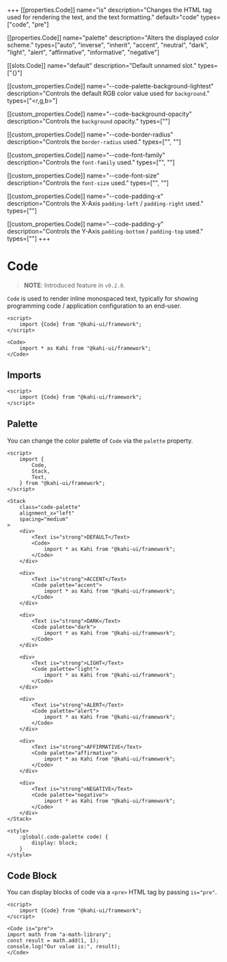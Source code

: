 +++
[[properties.Code]]
name="is"
description="Changes the HTML tag used for rendering the text, and the text formatting."
default="code"
types=["code", "pre"]

[[properties.Code]]
name="palette"
description="Alters the displayed color scheme."
types=["auto", "inverse", "inherit", "accent", "neutral", "dark", "light", "alert", "affirmative", "informative", "negative"]

[[slots.Code]]
name="default"
description="Default unnamed slot."
types=["{}"]

[[custom_properties.Code]]
name="--code-palette-background-lightest"
description="Controls the default RGB color value used for `background`."
types=["<r,g,b>"]

[[custom_properties.Code]]
name="--code-background-opacity"
description="Controls the `background` opacity."
types=["<alpha-value>"]

[[custom_properties.Code]]
name="--code-border-radius"
description="Controls the `border-radius` used."
types=["<length>", "<percentage>"]

[[custom_properties.Code]]
name="--code-font-family"
description="Controls the `font-family` used."
types=["<font-family>", "<generic-name>"]

[[custom_properties.Code]]
name="--code-font-size"
description="Controls the `font-size` used."
types=["<length>", "<percentage>"]

[[custom_properties.Code]]
name="--code-padding-x"
description="Controls the X-Axis `padding-left` / `padding-right` used."
types=["<length>"]

[[custom_properties.Code]]
name="--code-padding-y"
description="Controls the Y-Axis `padding-bottom` / `padding-top` used."
types=["<length>"]
+++

# Code

> **NOTE**: Introduced feature in `v0.2.0`.

`Code` is used to render inline monospaced text, typically for showing programming code / application configuration to an end-user.

```svelte {title="Code Preview" mode="repl"}
<script>
    import {Code} from "@kahi-ui/framework";
</script>

<Code>
    import * as Kahi from "@kahi-ui/framework";
</Code>
```

## Imports

```svelte {title="Code Imports"}
<script>
    import {Code} from "@kahi-ui/framework";
</script>
```

## Palette

You can change the color palette of `Code` via the `palette` property.

```svelte {title="Code Palette" mode="repl"}
<script>
    import {
        Code,
        Stack,
        Text,
    } from "@kahi-ui/framework";
</script>

<Stack
    class="code-palette"
    alignment_x="left"
    spacing="medium"
>
    <div>
        <Text is="strong">DEFAULT</Text>
        <Code>
            import * as Kahi from "@kahi-ui/framework";
        </Code>
    </div>

    <div>
        <Text is="strong">ACCENT</Text>
        <Code palette="accent">
            import * as Kahi from "@kahi-ui/framework";
        </Code>
    </div>

    <div>
        <Text is="strong">DARK</Text>
        <Code palette="dark">
            import * as Kahi from "@kahi-ui/framework";
        </Code>
    </div>

    <div>
        <Text is="strong">LIGHT</Text>
        <Code palette="light">
            import * as Kahi from "@kahi-ui/framework";
        </Code>
    </div>

    <div>
        <Text is="strong">ALERT</Text>
        <Code palette="alert">
            import * as Kahi from "@kahi-ui/framework";
        </Code>
    </div>

    <div>
        <Text is="strong">AFFIRMATIVE</Text>
        <Code palette="affirmative">
            import * as Kahi from "@kahi-ui/framework";
        </Code>
    </div>

    <div>
        <Text is="strong">NEGATIVE</Text>
        <Code palette="negative">
            import * as Kahi from "@kahi-ui/framework";
        </Code>
    </div>
</Stack>

<style>
    :global(.code-palette code) {
        display: block;
    }
</style>
```

## Code Block

You can display blocks of code via a `<pre>` HTML tag by passing `is="pre"`.

<!-- prettier-ignore -->
```svelte {title="Code Block" mode="repl"}
<script>
    import {Code} from "@kahi-ui/framework";
</script>

<Code is="pre">
import math from "a-math-library";
const result = math.add(1, 1);
console.log("Our value is:", result);
</Code>
```

